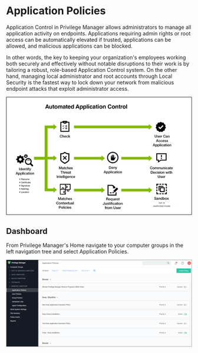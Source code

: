 [title]: # (Application Policies)
[tags]: # (application control)
[priority]: # (2)
# Application Policies

Application Control in Privilege Manager allows administrators to manage all application activity on endpoints. Applications requiring admin rights or root access can be automatically elevated if trusted, applications can be allowed, and malicious applications can be blocked.

In other words, the key to keeping your organization's employees working both securely and effectively without notable disruptions to their work is by tailoring a robust, role-based Application Control system. On the other hand, managing local administrator and root accounts through Local Security is the fastest way to lock down your network from malicious endpoint attacks that exploit administrator access.

![Automated Application Control](images/app_con.png "Automated Application Control")

## Dashboard

From Privilege Manager's Home navigate to your computer groups in the left navigation tree and select Application Policies.

![Application Control page](images/ac/ac_home.png "Application Control page")
